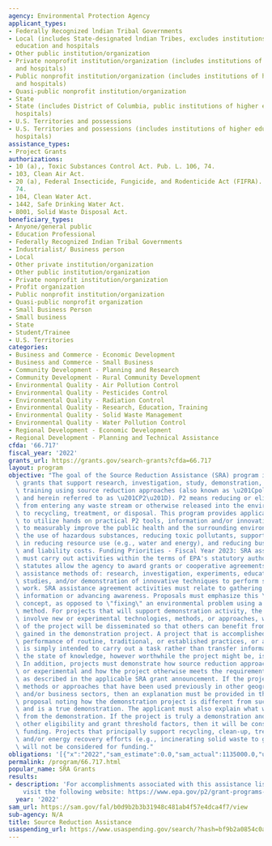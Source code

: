 ```yaml
---
agency: Environmental Protection Agency
applicant_types:
- Federally Recognized lndian Tribal Governments
- Local (includes State-designated lndian Tribes, excludes institutions of higher
  education and hospitals
- Other public institution/organization
- Private nonprofit institution/organization (includes institutions of higher education
  and hospitals)
- Public nonprofit institution/organization (includes institutions of higher education
  and hospitals)
- Quasi-public nonprofit institution/organization
- State
- State (includes District of Columbia, public institutions of higher education and
  hospitals)
- U.S. Territories and possessions
- U.S. Territories and possessions (includes institutions of higher education and
  hospitals)
assistance_types:
- Project Grants
authorizations:
- 10 (a),, Toxic Substances Control Act. Pub. L. 106, 74.
- 103, Clean Air Act.
- 20 (a), Federal Insecticide, Fungicide, and Rodenticide Act (FIFRA). Pub. L. 106,
  74.
- 104, Clean Water Act.
- 1442, Safe Drinking Water Act.
- 8001, Solid Waste Disposal Act.
beneficiary_types:
- Anyone/general public
- Education Professional
- Federally Recognized Indian Tribal Governments
- Industrialist/ Business person
- Local
- Other private institution/organization
- Other public institution/organization
- Private nonprofit institution/organization
- Profit organization
- Public nonprofit institution/organization
- Quasi-public nonprofit organization
- Small Business Person
- Small business
- State
- Student/Trainee
- U.S. Territories
categories:
- Business and Commerce - Economic Development
- Business and Commerce - Small Business
- Community Development - Planning and Research
- Community Development - Rural Community Development
- Environmental Quality - Air Pollution Control
- Environmental Quality - Pesticides Control
- Environmental Quality - Radiation Control
- Environmental Quality - Research, Education, Training
- Environmental Quality - Solid Waste Management
- Environmental Quality - Water Pollution Control
- Regional Development - Economic Development
- Regional Development - Planning and Technical Assistance
cfda: '66.717'
fiscal_year: '2022'
grants_url: https://grants.gov/search-grants?cfda=66.717
layout: program
objective: "The goal of the Source Reduction Assistance (SRA) program is to award\
  \ grants that support research, investigation, study, demonstration, education and\
  \ training using source reduction approaches (also known as \u201Cpollution prevention\u201D\
  \ and herein referred to as \u201CP2\u201D). P2 means reducing or eliminating pollutants\
  \ from entering any waste stream or otherwise released into the environment prior\
  \ to recycling, treatment, or disposal. This program provides applicants the opportunity\
  \ to utilize hands on practical P2 tools, information and/or innovative P2 approaches\
  \ to measurably improve the public health and the surrounding environment, by reducing\
  \ the use of hazardous substances, reducing toxic pollutants, supporting efficiencies\
  \ in reducing resource use (e.g., water and energy), and reducing business expenditures\
  \ and liability costs. Funding Priorities - Fiscal Year 2023: SRA assistance agreements\
  \ must carry out activities within the terms of EPA's statutory authorities. The\
  \ statutes allow the agency to award grants or cooperative agreements that use technical\
  \ assistance methods of: research, investigation, experiments, education, training,\
  \ studies, and/or demonstration of innovative techniques to perform source reduction\
  \ work. SRA assistance agreement activities must relate to gathering or transferring\
  \ information or advancing awareness. Proposals must emphasize this \"learning\"\
  \ concept, as opposed to \"fixing\" an environmental problem using a well-established\
  \ method. For projects that will support demonstration activity, the project must\
  \ involve new or experimental technologies, methods, or approaches, where the results\
  \ of the project will be disseminated so that others can benefit from the knowledge\
  \ gained in the demonstration project. A project that is accomplished through the\
  \ performance of routine, traditional, or established practices, or a project that\
  \ is simply intended to carry out a task rather than transfer information or advance\
  \ the state of knowledge, however worthwhile the project might be, is not a demonstration.\
  \ In addition, projects must demonstrate how source reduction approaches are new\
  \ or experimental and how the project otherwise meets the requirements of a demonstration\
  \ as described in the applicable SRA grant announcement. If the project uses technologies,\
  \ methods or approaches that have been used previously in other geographic areas\
  \ and/or business sectors, then an explanation must be provided in the applicant's\
  \ proposal noting how the demonstration project is different from such prior projects\
  \ and is a true demonstration. The applicant must also explain what will be learned\
  \ from the demonstration. If the project is truly a demonstration and complies with\
  \ other eligibility and grant threshold factors, then it will be considered for\
  \ funding. Projects that principally support recycling, clean-up, treatment, disposal\
  \ and/or energy recovery efforts (e.g., incinerating solid waste to generate electricity)\
  \ will not be considered for funding."
obligations: '[{"x":"2022","sam_estimate":0.0,"sam_actual":1135000.0,"usa_spending_actual":233144.0},{"x":"2023","sam_estimate":1135000.0,"sam_actual":0.0,"usa_spending_actual":1321907.0},{"x":"2024","sam_estimate":1135000.0,"sam_actual":0.0,"usa_spending_actual":0.0}]'
permalink: /program/66.717.html
popular_name: SRA Grants
results:
- description: 'For accomplishments associated with this assistance listing, please
    visit the following website: https://www.epa.gov/p2/grant-programs-pollution-prevention#sra'
  year: '2022'
sam_url: https://sam.gov/fal/b0d9b2b3b31948c481ab4f57e4dca4f7/view
sub-agency: N/A
title: Source Reduction Assistance
usaspending_url: https://www.usaspending.gov/search/?hash=bf9b2a0854c0abf688b987fb791e886f
---
```

